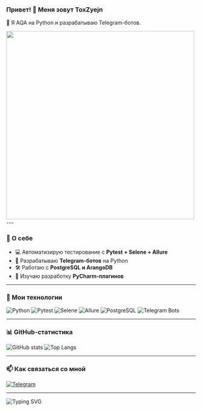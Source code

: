 ### Привет! 👋 Меня зовут ToxZyejn
🚀 Я AQA на Python и разрабатываю Telegram-ботов.

<img src="https://media.giphy.com/media/xT8qBsOjMOcdeGJIU8/giphy.gif" width="500">
---

### 🔧 О себе
- 💻 Автоматизирую тестирование с **Pytest + Selene + Allure**  
- 🤖 Разрабатываю **Telegram-ботов** на Python  
- 🛠️ Работаю с **PostgreSQL и ArangoDB**  
- 🌱 Изучаю разработку **PyCharm-плагинов**  

---

### 🚀 Мои технологии
![Python](https://img.shields.io/badge/Python-3.x-blue?logo=python)
![Pytest](https://img.shields.io/badge/Pytest-Testing-brightgreen?logo=pytest)
![Selene](https://img.shields.io/badge/Selene-UI%20Testing-blueviolet)
![Allure](https://img.shields.io/badge/Allure-Reports-orange?logo=allure)
![PostgreSQL](https://img.shields.io/badge/PostgreSQL-DB-blue?logo=postgresql)
![Telegram Bots](https://img.shields.io/badge/Telegram%20Bots-Developing-blue?logo=telegram)

---

### 📊 GitHub-статистика
![GitHub stats](https://github-readme-stats.vercel.app/api?username=ToxZyejn&show_icons=true&theme=github_dark)
![Top Langs](https://github-readme-stats.vercel.app/api/top-langs/?username=ToxZyejn&layout=compact&theme=github_dark)

---

### 📫 Как связаться со мной
[![Telegram](https://img.shields.io/badge/Telegram-Chat-blue?logo=telegram)](https://t.me/toxzyjen)

---

![Typing SVG](https://readme-typing-svg.herokuapp.com?color=%2336BCF7&lines=QA+Automation+Engineer;Python+Developer;Telegram+Bot+Maker)
